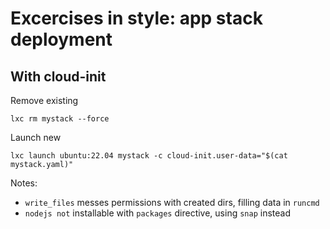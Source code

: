# Excercises in style: app stack deployment

## With cloud-init

Remove existing

```
lxc rm mystack --force
```

Launch new 

```
lxc launch ubuntu:22.04 mystack -c cloud-init.user-data="$(cat mystack.yaml)"
```

Notes:

- `write_files` messes permissions with created dirs, filling data in `runcmd`
- `nodejs not` installable with `packages` directive, using `snap` instead
 

